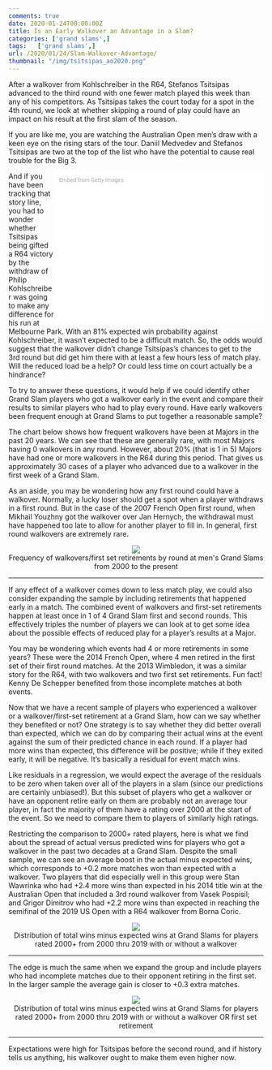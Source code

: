 ```yaml
---
comments: true
date: 2020-01-24T00:00:00Z
title: Is an Early Walkover an Advantage in a Slam?
categories: ['grand slams',]
tags:   ['grand slams',]
url: /2020/01/24/Slam-Walkover-Advantage/
thumbnail: "/img/tsitsipas_ao2020.png"
---
```


After a walkover from Kohlschreiber in the R64, Stefanos Tsitsipas advanced to the third round with one fewer match played this week than any of his competitors. As Tsitsipas takes the court today for a spot in the 4th round, we look at whether skipping a round of play could have an impact on his result at the first slam of the season.

<!--more-->


If you are like me, you are watching the Australian Open men&rsquo;s draw with a keen eye on the rising stars of the tour. Daniil Medvedev and Stefanos Tsitsipas are two at the top of the list who have the potential to cause real trouble for the Big 3.

<div class="getty embed image" style="background-color:#fff;display:inline-block;font-family:Roboto,sans-serif;color:#a7a7a7;font-size:11px;width:100%;max-width:394px;float:right;padding:2%;"><div style="padding:0;margin:0;text-align:left;"><a href="http://www.gettyimages.com.au/detail/1194882213" target="_blank" style="color:#a7a7a7;text-decoration:none;font-weight:normal !important;border:none;display:inline-block;">Embed from Getty Images</a></div><div style="overflow:hidden;position:relative;height:0;padding:66.66667% 0 0 0;width:100%;"><iframe src="//embed.gettyimages.com/embed/1194882213?et=yb2Her1OSjxJLJ_d1dObZg&tld=com.au&sig=yh6qk5LmDFiihc-HIE-MQ36MUaf9tLydkIPxetpmFpw=&caption=true&ver=1" scrolling="no" frameborder="0" width="594" height="396" style="display:inline-block;position:absolute;top:0;left:0;width:100%;height:100%;margin:0;"></iframe></div></div>

And if you have been tracking that story line, you had to wonder whether Tsitsipas being gifted a R64 victory by the withdraw of Philip Kohlschreiber was going to make any difference for his run at Melbourne Park. With an 81% expected win probability against Kohlschreiber, it wasn&rsquo;t expected to be a difficult match. So, the odds would suggest that the walkover didn&rsquo;t change Tsitsipas&rsquo;s chances to get to the 3rd round but did get him there with at least a few hours less of match play. Will the reduced load be a help? Or could less time on court actually be a hindrance?

To try to answer these questions, it would help if we could identify other Grand Slam players who got a walkover early in the event and compare their results to similar players who had to play every round. Have early walkovers been frequent enough at Grand Slams to put together a reasonable sample?

The chart below shows how frequent walkovers have been at Majors in the past 20 years. We can see that these are generally rare, with most Majors having 0 walkovers in any round. However, about 20% (that is 1 in 5) Majors have had one or more walkovers in the R64 during this period. That gives us approximately 30 cases of a player who advanced due to a walkover in the first week of a Grand Slam.

As an aside, you may be wondering how any first round could have a walkover. Normally, a lucky loser should get a spot when a player withdraws in a first round. But in the case of the 2007 French Open first round, when Mikhail Youzhny got the walkover over Jan Hernych, the withdrawal must have happened too late to allow for another player to fill in. In general, first round walkovers are extremely rare.

<div style="text-align:center;">
<img src="/img/slam_walkovers.png">
<figcaption>Frequency of walkovers/first set retirements by round at men's Grand Slams from 2000 to the present</figcaption>
</div>

<hr>

If any effect of a walkover comes down to less match play, we could also consider expanding the sample by including retirements that happened early in a match. The combined event of walkovers and first-set retirements happen at least once in 1 of 4 Grand Slam first and second rounds. This effectively triples the number of players we can look at to get some idea about the possible effects of reduced play for a player&rsquo;s results at a Major.

You may be wondering which events had 4 or more retirements in some years? These were the 2014 French Open, where 4 men retired in the first set of their first round matches. At the 2013 Wimbledon, it was a similar story for the R64, with two walkovers and two first set retirements. Fun fact! Kenny De Schepper benefited from those incomplete matches at both events.

Now that we have a recent sample of players who experienced a walkover or a walkover/first-set retirement at a Grand Slam, how can we say whether they benefited or not? One strategy is to say whether they did better overall than expected, which we can do by comparing their actual wins at the event against the sum of their predicted chance in each round. If a player had more wins than expected, this difference will be positive; while if they exited early, it will be negative. It&rsquo;s basically a residual for event match wins.

Like residuals in a regression, we would expect the average of the residuals to be zero when taken over all of the players in a slam (since our predictions are certainly unbiased!). But this subset of players who get a walkover or have an opponent retire early on them are probably not an average tour player, in fact the majority of them have a rating over 2000 at the start of the event. So we need to compare them to players of similarly high ratings.

Restricting the comparison to 2000+ rated players, here is what we find about the spread of actual versus predicted wins for players who got a walkover in the past two decades at a Grand Slam. Despite the small sample, we can see an average boost in the actual minus expected wins, which corresponds to +0.2 more matches won than expected with a walkover. Two players that did especially well in this group were Stan Wawrinka who had +2.4 more wins than expected in his 2014 title win at the Australian Open that included a 3rd round walkover from Vasek Pospisil; and Grigor Dimitrov who had +2.2 more wins than expected in reaching the semifinal of the 2019 US Open with a R64 walkover from Borna Coric.

<div style="text-align:center;">
<img src="/img/slam_walkover_effect.png">
<figcaption>Distribution of total wins minus expected wins at Grand Slams for players rated 2000+ from 2000 thru 2019 with or without a walkover</figcaption>
</div>

<hr>

The edge is much the same when we expand the group and include players who had incomplete matches due to their opponent retiring in the first set. In the larger sample the average gain is closer to +0.3 extra matches.

<div style="text-align:center;">
<img src="/img/slam_firstset_effect.png">
<figcaption>Distribution of total wins minus expected wins at Grand Slams for players rated 2000+ from 2000 thru 2019 with or without a walkover OR first set retirement</figcaption>
</div>

<hr>

Expectations were high for Tsitsipas before the second round, and if history tells us anything, his walkover ought to make them even higher now.